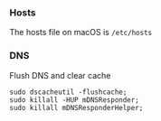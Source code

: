 ### Hosts

The hosts file on macOS is `/etc/hosts`

### DNS
Flush DNS and clear cache
```
sudo dscacheutil -flushcache;
sudo killall -HUP mDNSResponder;
sudo killall mDNSResponderHelper;
```

